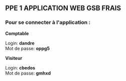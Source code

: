 ## PPE 1 APPLICATION WEB GSB FRAIS

###  Pour se connecter à l'application : 


**Comptable**  

Login: **dandre**    
Mot de passe: **oppg5** 

**Visiteur**

Login: **cbedos**   
Mot de passe:  **gmhxd** 
